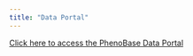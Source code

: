 ```yaml
---
title: "Data Portal"
---
```



[Click here to access the PhenoBase Data Portal](https://phenobase.netlify.app/)
